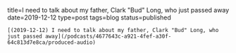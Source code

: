 
title=I need to talk about my father, Clark "Bud" Long, who just passed away
date=2019-12-12
type=post
tags=blog
status=published
~~~~~~
[(2019-12-12) I need to talk about my father, Clark "Bud" Long, who just passed away](/podcasts/4677643c-a921-4fef-a30f-64c813d7e8ca/produced-audio) 
            